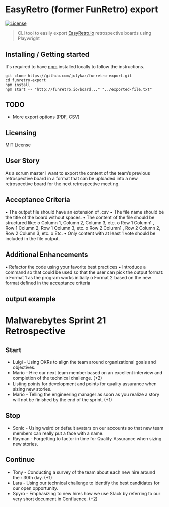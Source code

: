 # EasyRetro (former FunRetro) export

[![License][license-badge]][license-url]

> CLI tool to easily export [EasyRetro.io](https://funretro.io/) retrospective boards using Playwright

## Installing / Getting started

It's required to have [npm](https://www.npmjs.com/get-npm) installed locally to follow the instructions.

```shell
git clone https://github.com/julykaz/funretro-export.git
cd funretro-export
npm install
npm start -- "http://funretro.io/board..." "../exported-file.txt"
```

## TODO

- More export options (PDF, CSV)

## Licensing

MIT License

[license-badge]: https://img.shields.io/github/license/robertoachar/docker-express-mongodb.svg
[license-url]: https://opensource.org/licenses/MIT

## User Story

As a scrum master I want to export the content of the team’s previous retrospective board in a format that can be uploaded into a new retrospective board for the next retrospective meeting.

## Acceptance Criteria

• The output file should have an extension of .csv
• The file name should be the title of the board without spaces.
• The content of the file should be structured like:
o Column 1, Column 2, Column 3, etc.
o Row 1 Column1 , Row 1 Column 2, Row 1 Column 3, etc.
o Row 2 Column1 , Row 2 Column 2, Row 2 Column 3, etc.
o Etc.
• Only content with at least 1 vote should be included in the file output.

## Additional Enhancements

• Refactor the code using your favorite best practices
• Introduce a command so that could be used so that the user can pick the output format:
o Format 1 as the program works initially
o Format 2 based on the new format defined in the acceptance criteria

## output example

# Malwarebytes Sprint 21 Retrospective

## Start

- Luigi - Using OKRs to align the team around organizational goals and objectives.
- Mario - Hire our next team member based on an excellent interview and completion of the technical challenge. (+2)
- Listing points for development and points for quality assurance when sizing new stories.
- Mario - Telling the engineering manager as soon as you realize a story will not be finished by the end of the sprint. (+1)

## Stop

- Sonic - Using weird or default avatars on our accounts so that new team members can really put a face with a name.
- Rayman - Forgetting to factor in time for Quality Assurance when sizing new stories.

## Continue

- Tony - Conducting a survey of the team about each new hire around their 30th day. (+1)
- Lara - Using our technical challenge to identify the best candidates for our open opportunity.
- Spyro - Emphasizing to new hires how we use Slack by referring to our very short document in Confluence. (+2)
